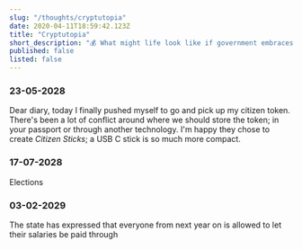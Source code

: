 ```yaml
---
slug: "/thoughts/cryptutopia"
date: 2020-04-11T18:59:42.123Z
title: "Cryptutopia"
short_description: "💰 What might life look like if government embraces crypto?"
published: false
listed: false
---
```


### 23-05-2028

Dear diary, today I finally pushed myself to go and pick up my citizen token. There's been a lot of conflict around where we should store the token; in your passport or through another technology. I'm happy they chose to create _Citizen Sticks_; a USB C stick is so much more compact.

### 17-07-2028

Elections

### 03-02-2029

The state has expressed that everyone from next year on is allowed to let their salaries be paid through
